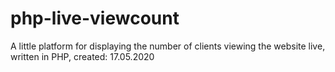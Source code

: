 # php-live-viewcount
A little platform for displaying the number of clients viewing the website live, written in PHP, created: 17.05.2020
